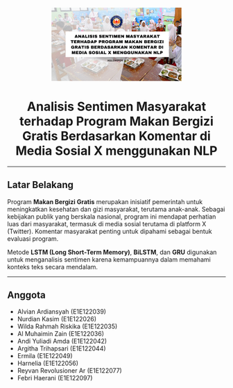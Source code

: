 <p align="center">
  <img src="asset/Deep Learning.png" width="300" alt="Program Makan Bergizi Gratis">
</p>

<div align="center">

# Analisis Sentimen Masyarakat terhadap Program Makan Bergizi Gratis Berdasarkan Komentar di Media Sosial X menggunakan NLP

</div>

---

## Latar Belakang

Program **Makan Bergizi Gratis** merupakan inisiatif pemerintah untuk meningkatkan kesehatan dan gizi masyarakat, terutama anak-anak. Sebagai kebijakan publik yang berskala nasional, program ini mendapat perhatian luas dari masyarakat, termasuk di media sosial terutama di platform X (Twitter). Komentar masyarakat penting untuk dipahami sebagai bentuk evaluasi program.

Metode **LSTM (Long Short-Term Memory)**, **BiLSTM**, dan **GRU** digunakan untuk menganalisis sentimen karena kemampuannya dalam memahami konteks teks secara mendalam.

---

## Anggota

- Alvian Ardiansyah (E1E122039)  
- Nurdian Kasim (E1E122026)  
- Wilda Rahmah Riskika (E1E122035)  
- Al Muhaimin Zain (E1E122036)  
- Andi Yuliadi Amda (E1E122042)  
- Argitha Trihapsari (E1E122044)  
- Ermila (E1E122049)  
- Harnelia (E1E122056)  
- Reyvan Revolusioner Ar (E1E122077)  
- Febri Haerani (E1E122097)
